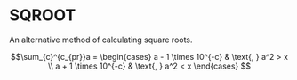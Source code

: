 # SQROOT
An alternative method of calculating square roots.

$$\sum_{c}^{c_{pr}}a =
\begin{cases} 
a - 1 \times 10^{-c} & \text{, } a^2 > x \\
a + 1 \times 10^{-c} & \text{, } a^2 < x 
\end{cases}
$$